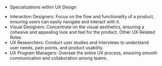 - Specializations within UX Design
+ Interaction Designers: Focus on the flow and functionality of a product, ensuring users can easily navigate and interact with it.
+ Visual Designers: Concentrate on the visual aesthetics, ensuring a cohesive and appealing look and feel for the product.
Other UX-Related Roles
+ UX Researchers: Conduct user studies and interviews to understand user needs, pain points, and product usability.
+ UX Program Managers: Oversee the entire UX process, ensuring smooth communication and collaboration among teams.